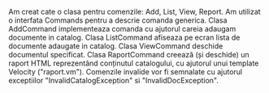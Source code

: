Am creat cate o clasa pentru comenzile: Add, List, View, Report. Am utilizat o interfata Commands pentru a descrie comanda generica.
Clasa AddCommand implementeaza comanda cu ajutorul careia adaugam documente in catalog.
Clasa ListCommand afiseaza pe ecran lista de documente adaugate in catalog.
Clasa ViewCommand deschide documentul specificat.
Clasa RaportCommand creează (și deschide) un raport HTML reprezentând conținutul catalogului, cu ajutorul unui template Velocity ("raport.vm").
Comenzile invalide vor fi semnalate cu ajutorul exceptiilor "InvalidCatalogException" si "InvalidDocException".
